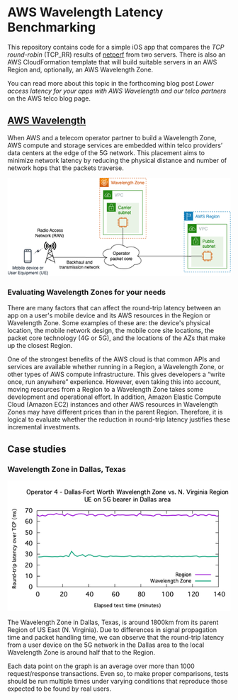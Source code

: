 #  AWS Wavelength Latency Benchmarking

This repository contains code for a simple iOS app that compares the *TCP round-robin* (TCP_RR) results of [netperf](https://hewlettpackard.github.io/netperf/) from two servers. There is also an AWS CloudFormation template that will build suitable servers in an AWS Region and, optionally, an AWS Wavelength Zone.

You can read more about this topic in the forthcoming blog post *Lower access latency for your apps with AWS Wavelength and our telco partners* on the AWS telco blog page.

## [AWS Wavelength](https://aws.amazon.com/wavelength/)

When AWS and a telecom operator partner to build a Wavelength Zone, AWS compute and storage services are embedded within telco providers’ data centers at the edge of the 5G network. This placement aims to minimize network latency by reducing the physical distance and number of network hops that the packets traverse.

![Mobile device connectivity to AWS Region and Wavelength Zone](latency.png)

### Evaluating Wavelength Zones for your needs

There are many factors that can affect the round-trip latency between an app on a user's mobile device and its AWS resources in the Region or Wavelength Zone. Some examples of these are: the device's physical location, the mobile network design, the mobile core site locations, the packet core technology (4G or 5G), and the locations of the AZs that make up the closest Region.

One of the strongest benefits of the AWS cloud  is that common APIs and services are available whether running in a Region, a Wavelength Zone, or other types of AWS compute infrastructure. This gives developers a “write once, run anywhere” experience. However, even taking this into account, moving resources from a Region to a Wavelength Zone takes some development and operational effort. In addition, Amazon Elastic Compute Cloud (Amazon EC2) instances and other AWS resources in Wavelength Zones may have different prices than in the parent Region. Therefore, it is logical to evaluate whether the reduction in round-trip latency justifies these incremental investments. 

## Case studies

### Wavelength Zone in Dallas, Texas

![Graph of round-trip latency between a UE on a 5G bearer in the Dallas area and a) the N. Virginia Region; and b) the Dallas-Fort Worth Wavelength Zone](dfw.png)

The Wavelength Zone in Dallas, Texas, is around 1800km from its parent Region of US East (N. Virginia). Due to differences in signal propagation time and packet handling time, we can observe that the round-trip latency from a user device on the 5G network in the Dallas area to the local Wavelength Zone is around half that to the Region. 

Each data point on the graph is an average over more than 1000 request/response transactions. Even so, to make proper comparisons, tests should be run multiple times under varying conditions that reproduce those expected to be found by real users. 
